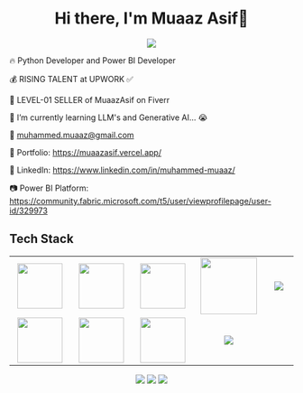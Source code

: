 <body>
  <div align="center">
    <h1> Hi there, I'm Muaaz Asif👋<a href="https://hammad-air.github.io/hammad/"></h1>
  </div>
<p align="center">
<a href="https://github.com/muaazasif"><img src="https://readme-typing-svg.herokuapp.com/?lines=Data+Analysis+and+Python+Developer;+Power+BI+Developer&font=Roboto&size=26&duration=3500&pause=500&center=true&width=500&height=50&color=eab676"></a>


🔥 Python Developer and Power BI Developer
	
💰 RISING TALENT at UPWORK ✅

💸 LEVEL-01 SELLER of MuaazAsif on Fiverr

📓 I’m currently learning LLM's and Generative AI... 😭

📧 muhammed.muaaz@gmail.com

🎨 Portfolio: https://muaazasif.vercel.app/

💼 LinkedIn: https://www.linkedin.com/in/muhammed-muaaz/

📷 Power BI Platform: https://community.fabric.microsoft.com/t5/user/viewprofilepage/user-id/329973
 
<h2>Tech Stack</h2>

<table width="100">
<tr>
    <td align='center' width="200">
        <img src="https://www.svgrepo.com/show/353648/dialogflow.svg" width="80">
    </td>

  <td align='center' width="200">
        <img src="https://upload.wikimedia.org/wikipedia/commons/thumb/c/cb/Google_Assistant_logo.svg/1200px-Google_Assistant_logo.svg.png"  width="80">
    </td>
 <td align='center' width="200">
        <img src="https://github.com/abranhe/programming-languages-logos/blob/master/src/javascript/javascript.svg" width="80">
    </td>
 <td align='center' width="200">
        <img src="https://fiverr-res.cloudinary.com/npm-assets/layout-server/fiverr-og-logo.5fd6463.png" width="100">
    </td>
 <td align='center' width="200">
        <img src="https://www.vectorlogo.zone/logos/reactjs/reactjs-ar21.svg">
    </td>
 
</tr>
 
<tr>
    <td align='center'>
        <img src="https://upload.wikimedia.org/wikipedia/commons/thumb/3/38/HTML5_Badge.svg/600px-HTML5_Badge.svg.png"  width="80">
    </td>
    <td align='center'>
        <img src="https://upload.wikimedia.org/wikipedia/commons/thumb/4/4c/Typescript_logo_2020.svg/1200px-Typescript_logo_2020.svg.png" width="80">
    </td>
 <td align='center'>
        <img src="https://github.com/bestofjs/bestofjs-webui/blob/master/public/logos/vscode.svg" width="80">
    </td>
     <td align='center'>
        <img src="https://download.logo.wine/logo/Amazon_Alexa/Amazon_Alexa-Logo.wine.png">
    </td>
</tr>
 

    
</table>
</p>
<p align="center">
<a href="https://www.linkedin.com/in/muhammed-muaaz/"><img src="https://img.shields.io/badge/-Muhammad%20Muaaz-0077B5?style=flat&logo=Linkedin&logoColor=white"/></a>
<a href="mailto:muhammed.muaaz@gmail.com"><img src="https://img.shields.io/badge/-muhammed.muaaz@gmail.com-D14836?style=flat&logo=Gmail&logoColor=white"/></a>
<a href="https://community.fabric.microsoft.com/t5/user/viewprofilepage/user-id/329973"><img src="https://img.shields.io/badge/-@MuhammadMuaaz-E4405F?style=flat&logo=Instagram&logoColor=white"/></a>
 </p>
 
<br>
